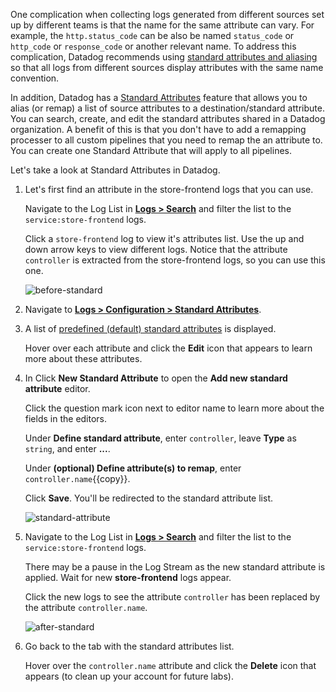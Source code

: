 One complication when collecting logs generated from different sources set up by different teams is that the name for the same attribute can vary. For example, the `http.status_code` can be also be named `status_code` or `http_code` or `response_code` or another relevant name. To address this complication, Datadog recommends using <a href="https://docs.datadoghq.com/logs/processing/attributes_naming_convention/" target="_blank">standard attributes and aliasing</a> so that all logs from different sources display attributes with the same name convention. 

In addition, Datadog has a <a href="https://docs.datadoghq.com/logs/processing/attributes_naming_convention/#standard-attributes-in-log-configuration" target="_blank">Standard Attributes</a> feature that allows you to alias (or remap) a list of source attributes to a destination/standard attribute. You can search, create, and edit the standard attributes shared in a Datadog organization. A benefit of this is that you don't have to add a remapping processer to all custom pipelines that you need to remap the an attribute to. You can create one Standard Attribute that will apply to all pipelines. 

Let's take a look at Standard Attributes in Datadog. 

1. Let's first find an attribute in the store-frontend logs that you can use.

    Navigate to the Log List in <a href="https://app.datadoghq.com/logs" target="_datadog">**Logs > Search**</a> and filter the list to the `service:store-frontend` logs.

    Click a `store-frontend` log to view it's attributes list. Use the up and down arrow keys to view different logs. Notice that the attribute `controller` is extracted from the store-frontend logs, so you can use this one.

    ![before-standard](processlogs/assets/before-standard2.png)

2. Navigate to <a href="https://app.datadoghq.com/logs/pipelines/standard-attributes" target="_datadog">**Logs > Configuration > Standard Attributes**</a>.

3. A list of <a href="https://docs.datadoghq.com/logs/processing/attributes_naming_convention/" target="_blank">predefined (default) standard attributes</a> is displayed.  
    
    Hover over each attribute and click the **Edit** icon that appears to learn more about these attributes. 

4. In Click **New Standard Attribute** to open the **Add new standard attribute** editor.

    Click the question mark icon next to editor name to learn more about the fields in the editors. 

    Under **Define standard attribute**, enter `controller`, leave **Type** as `string`, and enter **...**.

    Under **(optional) Define attribute(s) to remap**, enter `controller.name`{{copy}}.

    Click **Save**. You'll be redirected to the standard attribute list.

    ![standard-attribute](processlogs/assets/standard-attribute.gif)

6. Navigate to the Log List in <a href="https://app.datadoghq.com/logs" target="_datadog">**Logs > Search**</a> and filter the list to the `service:store-frontend` logs.

    There may be a pause in the Log Stream as the new standard attribute is applied. Wait for new **store-frontend** logs appear. 

    Click the new logs to see the attribute `controller` has been replaced by the attribute `controller.name`.

    ![after-standard](processlogs/assets/after-standard2.png)

7. Go back to the tab with the standard attributes list. 

    Hover over the `controller.name` attribute and click the **Delete** icon that appears (to clean up your account for future labs).
